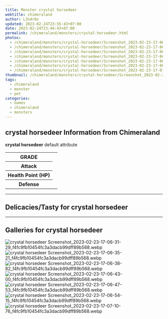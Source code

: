 ```yaml
---
title: Monster crystal horsedeer
webtitle: chimeraland
author: L3n4r0x
updated: 2023-02-24T23:55:43+07:00
date: 2023-02-24T23:44:43+07:00
permalink: /chimeraland/monsters/crystal-horsedeer.html
photos:
  - /chimeraland/monsters/crystal-horsedeer/Screenshot_2023-02-23-17-06-31-29_f4fc9fb10454fc3a3dacb99dff89b568.webp
  - /chimeraland/monsters/crystal-horsedeer/Screenshot_2023-02-23-17-06-35-21_f4fc9fb10454fc3a3dacb99dff89b568.webp
  - /chimeraland/monsters/crystal-horsedeer/Screenshot_2023-02-23-17-06-38-82_f4fc9fb10454fc3a3dacb99dff89b568.webp
  - /chimeraland/monsters/crystal-horsedeer/Screenshot_2023-02-23-17-06-43-00_f4fc9fb10454fc3a3dacb99dff89b568.webp
  - /chimeraland/monsters/crystal-horsedeer/Screenshot_2023-02-23-17-06-47-53_f4fc9fb10454fc3a3dacb99dff89b568.webp
  - /chimeraland/monsters/crystal-horsedeer/Screenshot_2023-02-23-17-06-54-15_f4fc9fb10454fc3a3dacb99dff89b568.webp
  - /chimeraland/monsters/crystal-horsedeer/Screenshot_2023-02-23-17-07-10-76_f4fc9fb10454fc3a3dacb99dff89b568.webp
thumbnail: /chimeraland/monsters/crystal-horsedeer/Screenshot_2023-02-23-17-06-31-29_f4fc9fb10454fc3a3dacb99dff89b568.webp
tags:
  - chimeraland
  - monster
  - pet
categories:
  - Games
  - chimeraland
  - monsters
---
```


<section id="bootstrap-wrapper"><link rel="stylesheet" href="https://rawcdn.githack.com/dimaslanjaka/Web-Manajemen/870a349/css/bootstrap-5-3-0-alpha3-wrapper.css"/><h2 id="attribute">crystal horsedeer Information from Chimeraland</h2><p><b>crystal horsedeer</b> default attribute <table><tr><th>GRADE</th><td></td></tr><tr><th>Attack</th><td></td></tr><tr><th>Health Point (HP)</th><td></td></tr><tr><th>Defense</th><td></td></tr></table></p><hr/><h2 id="delicacies">Delicacies/Tasty for crystal horsedeer</h2><div class="bg-dark text-light"></div><hr/><div id="gallery"><h2>Galleries for crystal horsedeer</h2><div class="row"><div class="col-lg-6 col-12"><img src="/chimeraland/monsters/crystal-horsedeer/Screenshot_2023-02-23-17-06-31-29_f4fc9fb10454fc3a3dacb99dff89b568.webp" alt="crystal horsedeer Screenshot_2023-02-23-17-06-31-29_f4fc9fb10454fc3a3dacb99dff89b568.webp"/></div><div class="col-lg-6 col-12"><img src="/chimeraland/monsters/crystal-horsedeer/Screenshot_2023-02-23-17-06-35-21_f4fc9fb10454fc3a3dacb99dff89b568.webp" alt="crystal horsedeer Screenshot_2023-02-23-17-06-35-21_f4fc9fb10454fc3a3dacb99dff89b568.webp"/></div><div class="col-lg-6 col-12"><img src="/chimeraland/monsters/crystal-horsedeer/Screenshot_2023-02-23-17-06-38-82_f4fc9fb10454fc3a3dacb99dff89b568.webp" alt="crystal horsedeer Screenshot_2023-02-23-17-06-38-82_f4fc9fb10454fc3a3dacb99dff89b568.webp"/></div><div class="col-lg-6 col-12"><img src="/chimeraland/monsters/crystal-horsedeer/Screenshot_2023-02-23-17-06-43-00_f4fc9fb10454fc3a3dacb99dff89b568.webp" alt="crystal horsedeer Screenshot_2023-02-23-17-06-43-00_f4fc9fb10454fc3a3dacb99dff89b568.webp"/></div><div class="col-lg-6 col-12"><img src="/chimeraland/monsters/crystal-horsedeer/Screenshot_2023-02-23-17-06-47-53_f4fc9fb10454fc3a3dacb99dff89b568.webp" alt="crystal horsedeer Screenshot_2023-02-23-17-06-47-53_f4fc9fb10454fc3a3dacb99dff89b568.webp"/></div><div class="col-lg-6 col-12"><img src="/chimeraland/monsters/crystal-horsedeer/Screenshot_2023-02-23-17-06-54-15_f4fc9fb10454fc3a3dacb99dff89b568.webp" alt="crystal horsedeer Screenshot_2023-02-23-17-06-54-15_f4fc9fb10454fc3a3dacb99dff89b568.webp"/></div><div class="col-lg-6 col-12"><img src="/chimeraland/monsters/crystal-horsedeer/Screenshot_2023-02-23-17-07-10-76_f4fc9fb10454fc3a3dacb99dff89b568.webp" alt="crystal horsedeer Screenshot_2023-02-23-17-07-10-76_f4fc9fb10454fc3a3dacb99dff89b568.webp"/></div></div></div></section>